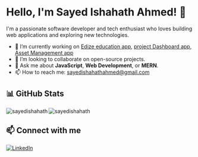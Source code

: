 # Hello, I'm Sayed Ishahath Ahmed! 👋

I'm a passionate software developer and tech enthusiast who loves building web applications and exploring new technologies.

- 🔭 I’m currently working on [Edize education app](https://github.com/skill-harvest/edize_planner_backend.git), [project Dashboard app](https://github.com/skill-harvest/dashboard-ui-admin.git), [Asset Management app](https://github.com/skill-harvest/asset-management-backend.git)
- 🌱 I’m looking to collaborate on open-source projects.
- 💬 Ask me about **JavaScript**, **Web Development**, or **MERN**.
- 📫 How to reach me: [sayedishahathahmed@gmail.com](mailto:sayedishahathahmed@gmail.com)

## 📊 GitHub Stats
<p><img align="left" src="https://github-readme-stats.vercel.app/api/top-langs?username=sayedishahath&show_icons=true&locale=en&layout=compact&theme=tokyonight" alt="sayedishahath" /></p>
<p><img align="center" src="https://github-readme-streak-stats.herokuapp.com/?user=sayedishahath&&theme=tokyonight" alt="sayedishahath" /></p>

## 📫 Connect with me
[![LinkedIn](https://img.shields.io/badge/-LinkedIn-blue)](https://www.linkedin.com/in/sayedishahath/)

